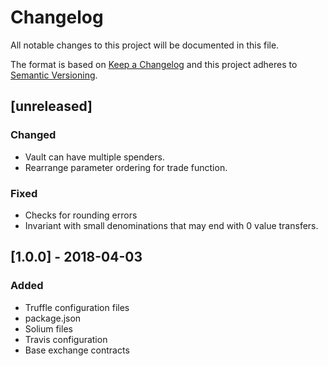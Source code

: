 # Changelog

All notable changes to this project will be documented in this file.

The format is based on [Keep a Changelog](http://keepachangelog.com/en/1.0.0/)
and this project adheres to [Semantic Versioning](http://semver.org/spec/v2.0.0.html).

## [unreleased]

### Changed
 - Vault can have multiple spenders.
 - Rearrange parameter ordering for trade function.
 
### Fixed
 - Checks for rounding errors
 - Invariant with small denominations that may end with 0 value transfers. 

## [1.0.0] - 2018-04-03

### Added
 - Truffle configuration files
 - package.json
 - Solium files
 - Travis configuration
 - Base exchange contracts
